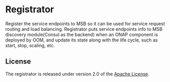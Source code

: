 Registrator
===============
Register the service endpoints to MSB so it can be used for service request routing and load balancing. Registrator puts service endpoints info to MSB discovery module(Consul as the backend) when an ONAP component is deployed by OOM, and update its state along with the life cycle, such as start, stop, scaling, etc.

## License
The registrator is released under version 2.0 of the [Apache License].

[Apache License]: http://www.apache.org/licenses/LICENSE-2.0
